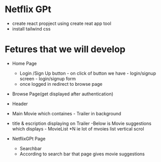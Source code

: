 # Netflix GPt

- create react propject using create reat app tool
- install tailwind css

# Fetures that we will develop

- Home Page
  - Login /Sign Up button - on click of button we have - login/signup screen - login/signup form
  - once logged in redirect to browse page
- Browse Page(get displayed after authentication)
- Header
- Main Movie which containes - Trailer in background
- title & escription displaying on Trailer
  -Below is Movie suggestions which displays - MovieList \*N ie lot of mvoies list vertical scrol

- NetflixGPt Page
  - Searchbar
  - According to search bar that page gives movie suggestions
